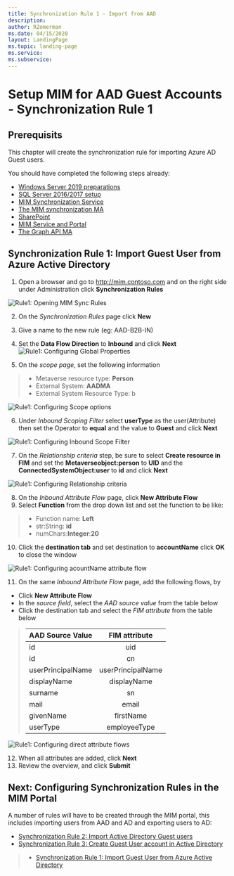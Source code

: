 ```yaml
---
title: Synchronization Rule 1 - Import from AAD
description: 
author: RZomerman
ms.date: 04/15/2020
layout: LandingPage
ms.topic: landing-page
ms.service: 
ms.subservice:
---
```



# Setup MIM for AAD Guest Accounts - Synchronization Rule 1

## Prerequisits
This chapter will create the synchronization rule for importing Azure AD Guest users.

You should have completed the following steps already:

- [Windows Server 2019 preparations](prepare-server-ws-2019.md)
- [SQL Server 2016/2017 setup](install-SQL-server.md)
- [MIM Synchronization Service](install-mim-sync-service.md)
- [The MIM synchronization MA](installing-MimMa.md) 
- [SharePoint](prepare-server-sharepoint.md)
- [MIM Service and Portal](install-mim-service-portal.md)
- [The Graph API MA](installing-AADMA.md)

## Synchronization Rule 1: Import Guest User from Azure Active Directory 
1. Open a browser and go to http://mim.contoso.com and on the right side under Administration click **Synchronization Rules**

![Rule1: Opening MIM Sync Rules](./images/1.Rule1SynchronizationRules.png)

2. On the _Synchronization Rules_ page click **New** 
3. Give a name to the new rule (eg: AAD-B2B-IN) 
4. Set the **Data Flow Direction** to **Inbound** and click **Next**
![Rule1: Configuring Global Properties](./images/2.Rule1CreateSyncRuleGeneral.png)

5. On the _scope page_, set the following information
> - Metaverse resource type: **Person**
> - External System: **AADMA**
> - External System Resource Type: b

![Rule1: Configuring Scope options](./images/3.Rule1CreateSyncRuleScope.png)

6. Under _Inbound Scoping Filter_ select **userType** as the user(Attribute) then set the Operator to **equal** and the value to **Guest** and click **Next**

![Rule1: Configuring Inbound Scope Filter](./images/4.Rule1CreateSyncRuleInboundFilter.png)

7. On the _Relationship criteria_ step, be sure to select **Create resource in FIM** and set the **Metaverseobject:person** to **UID** and the **ConnectedSystemObject:user** to **id** and click **Next**

![Rule1: Configuring Relationship criteria](./images/5.Rule1CreateSyncRuleRelationshipCriteria.png)

8. On the _Inbound Attribute Flow_ page, click **New Attribute Flow**
9.	Select **Function** from the drop down list and set the function to be like:
> - Function name: **Left**
> - str:String: **id**
> - numChars:**Integer**:**20**
10.	Click the **destination tab** and set destination to **accountName** click **OK** to close the window

![Rule1: Configuring acountName attribute flow](./images/6.Rule1CreateSyncRuleFlowDefinition.png)
 
11.	On the same _Inbound Attribute Flow_ page, add the following flows, by
- Click **New Attribute Flow**
- In the _source field_, select the _AAD source value_ from the table below
- Click the destination tab and select the _FIM attribute_ from the table below

> | AAD Source Value  |    FIM attribute  |
> |-------------------|:------------------:
> | id                | uid               |
> | id                | cn                |
> | userPrincipalName | userPrincipalName |
> | displayName       | displayName       |
> | surname           | sn                |
> | mail              | email             |
> | givenName         | firstName         |
> | userType          | employeeType      |

![Rule1: Configuring direct attribute flows](./images/7.Rule1CreateSyncRuleInboundAttributeFlow.png)

12.	When all attributes are added, click **Next**
13.	Review the overview, and click **Submit**

## Next: Configuring Synchronization Rules in the MIM Portal 
A number of rules will have to be created through the MIM portal, this includes importing users from AAD and AD and exporting users to AD:
- [Synchronization Rule 2: Import Active Directory Guest users](rule2-import-from-ad.md)
- [Synchronization Rule 3: Create Guest User account in Active Directory](rule3-export-to-ad.md)

> - [Synchronization Rule 1: Import Guest User from Azure Active Directory](rule1-import-from-aad.md)